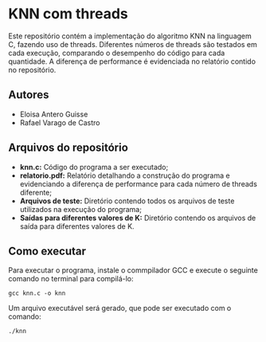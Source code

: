 # KNN com threads
Este repositório contém a implementação do algoritmo KNN na linguagem C, fazendo uso de threads. Diferentes números de threads são testados em cada execução, comparando o desempenho do código para cada quantidade. A diferença de performance é evidenciada no relatório contido no repositório.

## Autores
- Eloisa Antero Guisse
- Rafael Varago de Castro

## Arquivos do repositório
- **knn.c:** Código do programa a ser executado;
- **relatorio.pdf:** Relatório detalhando a construção do programa e evidenciando a diferença de performance para cada número de threads diferente;
- **Arquivos de teste:** Diretório contendo todos os arquivos de teste utilizados na execução do programa;
- **Saídas para diferentes valores de K:** Diretório contendo os arquivos de saída para diferentes valores de K.

## Como executar
Para executar o programa, instale o commpilador GCC e execute o seguinte comando no terminal para compilá-lo:

    gcc knn.c -o knn

Um arquivo executável será gerado, que pode ser executado com o comando:

    ./knn


 
